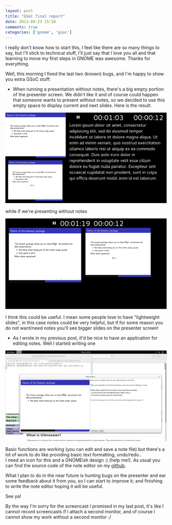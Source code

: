 ```yaml
---
layout: post
title: "GSoC final report"
date: 2013-09-23 15:58
comments: true
categories: ['gnome', 'gsoc']
---
```


I really don't know how to start this, I feel like there are so many things to say, but I'll stick to technical stuff, I'll just say that I love you all and that learning to move my first steps in GNOME was awesome. Thanks for everything.

<!-- More -->

Well, this morning I fixed the last two (known) bugs, and I'm happy to show you extra GSoC stuff:

* When running a presentation without notes, there's a big empty portion of the presenter screen. We didn't like it and of course could happen that someone wants to present without notes, so we decided to use this empty space to display current and next slides. Here is the result:

![withNotes](/images/with_notes.png)

while if we're presenting without notes

![withoutNotes](/images/without_notes.png)

I think this could be useful. I mean some people love to have "lightweight slides", in this case notes could be very helpful, but if for some reason you do not want/need notes you'll see bigger slides on the presenter screen!

* As I wrote in my previous post, it'd be nice to have an application for editing notes. Well I started writing one

![notesEditor](/images/note_editor.png)

Basic functions are working (you can edit and save a note file) but there's a lot of work to do like providing basic text formatting, undo/redo..  
I need an icon for this and a GNOMEish design :) (help me!). As usual you can find the source code of the note editor on my [github](https://github.com/sciamp/note-editor).

What I plan to do in the near future is hunting bugs on the presenter and ear some feedback about it from you, so I can start to improve it; and finishing to write the note editor hoping it will be useful.

See ya!

By the way I'm sorry for the screencast I promised in my last post, it's like I cannot record screencasts if I attach a second monitor, and of course I cannot show my work without a second monitor :/
